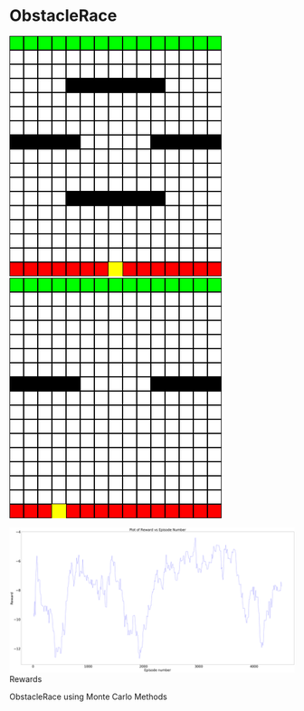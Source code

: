 # ObstacleRace
![](https://github.com/ashrayanand/ObstacleRace/blob/main/movie_track1.gif)
![](https://github.com/ashrayanand/ObstacleRace/blob/main/movie.gif)

![alt text](https://github.com/ashrayanand/ObstacleRace/blob/main/Reward.png)
Rewards

ObstacleRace using Monte Carlo Methods
